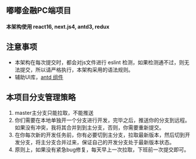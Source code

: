 ## 嘟嘟金融PC端项目
#### 本架构使用 react16, next.js4, antd3, redux

## 注意事项
- 本架构在每次提交时，都会对js文件进行 eslint 检测，如果检测通不过，则无法提交，所以请严格执行，本架构采用的语法规则。
- 辅助UI库，[antd 组件](https://ant.design/docs/react/introduce-cn)

## 本项目分支管理策略
1. master主分支只能拉取，不能推送
2. 你们需要在本地单独开一个分支进行开发，完毕之后，推送你的分支到远程。如果没有冲突，我将其合并到到主分支，否则，你需要重新提交。
3. 在你每次新的开发任务前，你有必要切到主分支，拉取最新版本，然后切到开发分支，将主分支合并过来，保证自己的开发分支处于最新版本状态。
4. 原则上，如果没有紧急bug修复，每天早上一次拉取，下班前一次提交即可。


